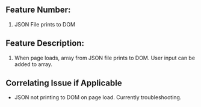 ## Feature Number:
1. JSON File prints to DOM

## Feature Description:
1. When page loads, array from JSON file prints to DOM. User input can be added to array.

## Correlating Issue if Applicable
- JSON not printing to DOM on page load. Currently troubleshooting. 

